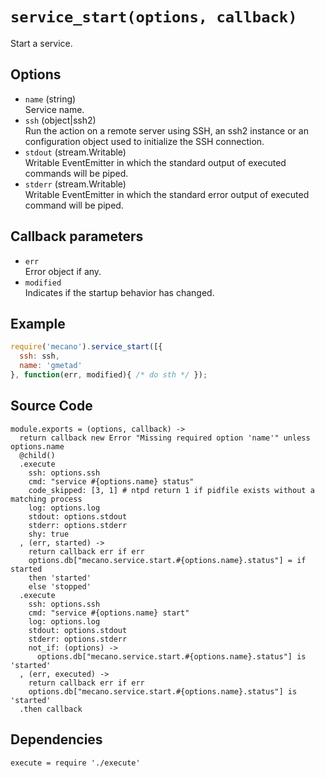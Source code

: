 
# `service_start(options, callback)` 

Start a service.

## Options

*   `name` (string)   
    Service name.   
*   `ssh` (object|ssh2)   
    Run the action on a remote server using SSH, an ssh2 instance or an
    configuration object used to initialize the SSH connection.   
*   `stdout` (stream.Writable)   
    Writable EventEmitter in which the standard output of executed commands will
    be piped.   
*   `stderr` (stream.Writable)   
    Writable EventEmitter in which the standard error output of executed command
    will be piped.   

## Callback parameters

*   `err`   
    Error object if any.   
*   `modified`   
    Indicates if the startup behavior has changed.   

## Example

```js
require('mecano').service_start([{
  ssh: ssh,
  name: 'gmetad'
}, function(err, modified){ /* do sth */ });
```

## Source Code

    module.exports = (options, callback) ->
      return callback new Error "Missing required option 'name'" unless options.name
      @child()
      .execute
        ssh: options.ssh
        cmd: "service #{options.name} status"
        code_skipped: [3, 1] # ntpd return 1 if pidfile exists without a matching process
        log: options.log
        stdout: options.stdout
        stderr: options.stderr
        shy: true
      , (err, started) ->
        return callback err if err
        options.db["mecano.service.start.#{options.name}.status"] = if started
        then 'started'
        else 'stopped'
      .execute
        ssh: options.ssh
        cmd: "service #{options.name} start"
        log: options.log
        stdout: options.stdout
        stderr: options.stderr
        not_if: (options) ->
          options.db["mecano.service.start.#{options.name}.status"] is 'started'
      , (err, executed) ->
        return callback err if err
        options.db["mecano.service.start.#{options.name}.status"] is 'started'
      .then callback

## Dependencies

    execute = require './execute'



